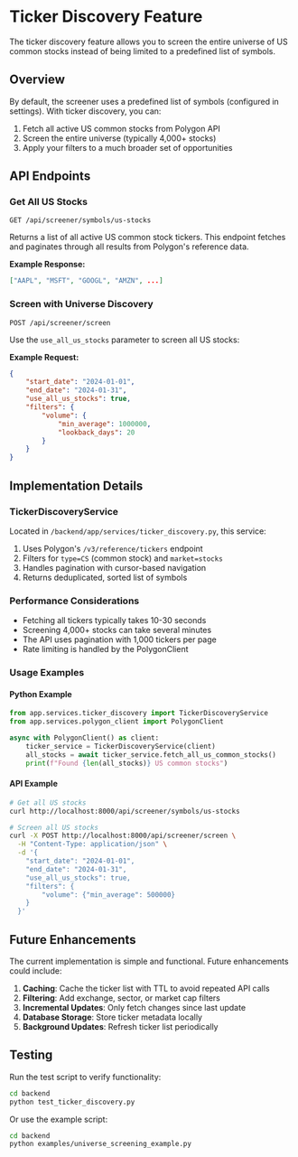 # Ticker Discovery Feature

The ticker discovery feature allows you to screen the entire universe of US common stocks instead of being limited to a predefined list of symbols.

## Overview

By default, the screener uses a predefined list of symbols (configured in settings). With ticker discovery, you can:

1. Fetch all active US common stocks from Polygon API
2. Screen the entire universe (typically 4,000+ stocks)
3. Apply your filters to a much broader set of opportunities

## API Endpoints

### Get All US Stocks
```
GET /api/screener/symbols/us-stocks
```

Returns a list of all active US common stock tickers. This endpoint fetches and paginates through all results from Polygon's reference data.

**Example Response:**
```json
["AAPL", "MSFT", "GOOGL", "AMZN", ...]
```

### Screen with Universe Discovery
```
POST /api/screener/screen
```

Use the `use_all_us_stocks` parameter to screen all US stocks:

**Example Request:**
```json
{
    "start_date": "2024-01-01",
    "end_date": "2024-01-31",
    "use_all_us_stocks": true,
    "filters": {
        "volume": {
            "min_average": 1000000,
            "lookback_days": 20
        }
    }
}
```

## Implementation Details

### TickerDiscoveryService

Located in `/backend/app/services/ticker_discovery.py`, this service:

1. Uses Polygon's `/v3/reference/tickers` endpoint
2. Filters for `type=CS` (common stock) and `market=stocks`
3. Handles pagination with cursor-based navigation
4. Returns deduplicated, sorted list of symbols

### Performance Considerations

- Fetching all tickers typically takes 10-30 seconds
- Screening 4,000+ stocks can take several minutes
- The API uses pagination with 1,000 tickers per page
- Rate limiting is handled by the PolygonClient

### Usage Examples

#### Python Example
```python
from app.services.ticker_discovery import TickerDiscoveryService
from app.services.polygon_client import PolygonClient

async with PolygonClient() as client:
    ticker_service = TickerDiscoveryService(client)
    all_stocks = await ticker_service.fetch_all_us_common_stocks()
    print(f"Found {len(all_stocks)} US common stocks")
```

#### API Example
```bash
# Get all US stocks
curl http://localhost:8000/api/screener/symbols/us-stocks

# Screen all US stocks
curl -X POST http://localhost:8000/api/screener/screen \
  -H "Content-Type: application/json" \
  -d '{
    "start_date": "2024-01-01",
    "end_date": "2024-01-31",
    "use_all_us_stocks": true,
    "filters": {
        "volume": {"min_average": 500000}
    }
  }'
```

## Future Enhancements

The current implementation is simple and functional. Future enhancements could include:

1. **Caching**: Cache the ticker list with TTL to avoid repeated API calls
2. **Filtering**: Add exchange, sector, or market cap filters
3. **Incremental Updates**: Only fetch changes since last update
4. **Database Storage**: Store ticker metadata locally
5. **Background Updates**: Refresh ticker list periodically

## Testing

Run the test script to verify functionality:

```bash
cd backend
python test_ticker_discovery.py
```

Or use the example script:

```bash
cd backend
python examples/universe_screening_example.py
```
